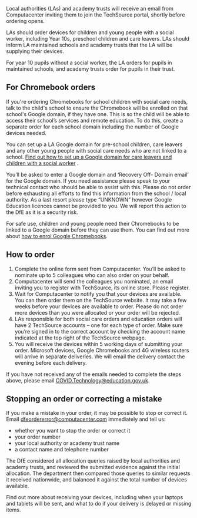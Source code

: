 Local authorities (LAs) and academy trusts will receive an email from Computacenter inviting them to join the TechSource portal, shortly before ordering opens.  

LAs should order devices for children and young people with a social worker, including Year 10s, preschool children and care leavers. LAs should inform LA maintained schools and academy trusts that the LA will be supplying their devices.

For year 10 pupils without a social worker, the LA orders for pupils in maintained schools, and academy trusts order for pupils in their trust.

## For Chromebook orders

If you're ordering Chromebooks for school children with social care needs, talk to the child's school to ensure the Chromebook will be enrolled on that school's Google domain, if they have one. This is so the child will be able to access their school’s services and remote education. To do this, create a separate order for each school domain including the number of Google devices needed.  

You can set up a LA Google domain for pre-school children, care leavers and any other young people with social care needs who are not linked to a school. [Find out how to set up a Google domain for care leavers and children with a social worker](https://www.computacenter.com/uk/supporting-online-learning-and-safeguarding-technical-guides/preparing-chromebooks/google-domain-for-care-leavers-children-with-social-worker) .  

You’ll be asked to enter a Google domain and ‘Recovery Off- Domain email’ for the Google domain. If you need assistance please speak to your technical contact who should be able to assist with this. Please do not order before exhausting all efforts to find this information from the school / local authority. As a last resort please type “UNKNOWN” however Google Education licences cannot be provided to you. We will report this action to the DfE as it is a security risk.

For safe use, children and young people need their Chromebooks to be linked to a Google domain before they can use them. You can find out more about [how to enrol Google Chromebooks](/devices/preparing-chromebooks).

## How to order

1.  Complete the online form sent from Computacenter. You’ll be asked to nominate up to 5 colleagues who can also order on your behalf.
2.  Computacenter will send the colleagues you nominated, an email inviting you to register with TechSource, its online store. Please register.
3.  Wait for Computacenter to notify you that your devices are available. You can then order them on the TechSource website. It may take a few weeks before your devices are available to order. Please do not order more devices than you were allocated or your order will be rejected.
4.  LAs responsible for both social care orders and education orders will have 2 TechSource accounts – one for each type of order. Make sure you’re signed in to the correct account by checking the account name indicated at the top right of the TechSource webpage.
5.  You will receive the devices within 5 working days of submitting your order. Microsoft devices, Google Chromebooks and 4G wireless routers will arrive in separate deliveries. We will email the delivery contact the evening before each delivery.

If you have not received any of the emails needed to complete the steps above, please email [COVID.Technology@education.gov.uk](mailto:COVID.Technology@education.gov.uk).

## Stopping an order or correcting a mistake

If you make a mistake in your order, it may be possible to stop or correct it. Email [dfeordererror@computacenter.com](mailto:dfeordererror@computacenter.com) immediately and tell us:

*   whether you want to stop the order or correct it
*   your order number
*   your local authority or academy trust name
*   a contact name and telephone number

The DfE considered all allocation queries raised by local authorities and academy trusts, and reviewed the submitted evidence against the initial allocation. The department then compared those queries to similar requests it received nationwide, and balanced it against the total number of devices available.

Find out more about receiving your devices, including when your laptops and tablets will be sent, and what to do if your delivery is delayed or missing items.
